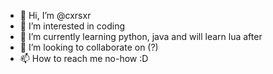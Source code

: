 - 👋 Hi, I’m @cxrsxr
- 👀 I’m interested in coding
- 🌱 I’m currently learning python, java and will learn lua after
- 💞️ I’m looking to collaborate on (?)
- 📫 How to reach me no-how :D
<!---
cxrsxr/cxrsxr is a ✨ special ✨ repository because its `README.md` (this file) appears on your GitHub profile.
You can click the Preview link to take a look at your changes.
--->
